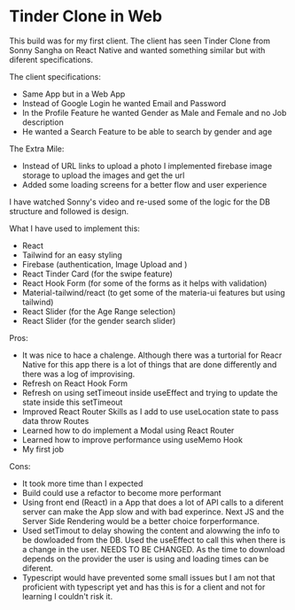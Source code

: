 # Tinder Clone in Web

This build was for my first client. The client has seen Tinder Clone from Sonny
Sangha on React Native and wanted something similar but with diferent
specifications.

The client specifications:

- Same App but in a Web App
- Instead of Google Login he wanted Email and Password
- In the Profile Feature he wanted Gender as Male and Female and no Job
  description
- He wanted a Search Feature to be able to search by gender and age

The Extra Mile:

- Instead of URL links to upload a photo I implemented firebase image storage to
  upload the images and get the url
- Added some loading screens for a better flow and user experience

I have watched Sonny's video and re-used some of the logic for the DB structure
and followed is design.

What I have used to implement this:

- React
- Tailwind for an easy styling
- Firebase (authentication, Image Upload and )
- React Tinder Card (for the swipe feature)
- React Hook Form (for some of the forms as it helps with validation)
- Material-tailwind/react (to get some of the materia-ui features but using
  tailwind)
- React Slider (for the Age Range selection)
- React Slider (for the gender search slider)

Pros:

- It was nice to hace a chalenge. Although there was a turtorial for Reacr
  Native for this app there is a lot of things that are done differently and
  there was a log of improvising.
- Refresh on React Hook Form
- Refresh on using setTimeout inside useEffect and trying to update the state
  inside this setTimeout
- Improved React Router Skills as I add to use useLocation state to pass data
  throw Routes
- Learned how to do implement a Modal using React Router
- Learned how to improve performance using useMemo Hook
- My first job

Cons:

- It took more time than I expected
- Build could use a refactor to become more performant
- Using front end (React) in a App that does a lot of API calls to a diferent
  server can make the App slow and with bad experince. Next JS and the Server
  Side Rendering would be a better choice forperformance.
- Used setTimout to delay showing the content and alowwing the info to be
  dowloaded from the DB. Used the useEffect to call this when there is a change
  in the user. NEEDS TO BE CHANGED. As the time to download depends on the
  provider the user is using and loading times can be diferent.
- Typescript would have prevented some small issues but I am not that proficient
  with typescript yet and has this is for a client and not for learning I
  couldn't risk it.
